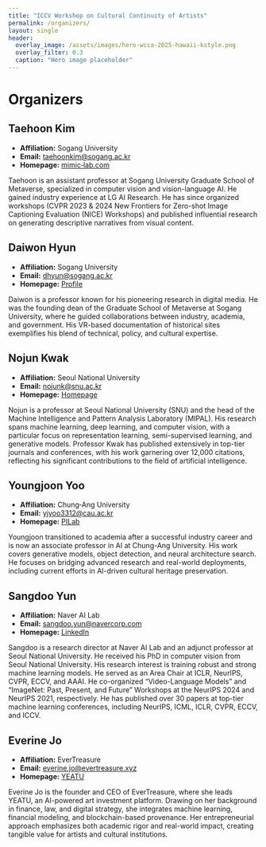 ```yaml
---
title: "ICCV Workshop on Cultural Continuity of Artists"
permalink: /organizers/
layout: single
header:
  overlay_image: /assets/images/hero-wcca-2025-hawaii-kstyle.png
  overlay_filter: 0.3
  caption: "Hero image placeholder"
---
```


# Organizers

## Taehoon Kim
* **Affiliation:** Sogang University  
* **Email:** taehoonkim@sogang.ac.kr  
* **Homepage:** [mimic‑lab.com](https://mimic-lab.com/)

Taehoon is an assistant professor at Sogang University Graduate School of Metaverse, specialized in computer vision and vision-language AI. He gained industry experience at LG AI Research. He has since organized workshops (CVPR 2023 & 2024 New Frontiers for Zero-shot Image Captioning Evaluation (NICE) Workshops) and published influential research on generating descriptive narratives from visual content.

## Daiwon Hyun
* **Affiliation:** Sogang University  
* **Email:** dhyun@sogang.ac.kr  
* **Homepage:** [Profile](https://gsm.sogang.ac.kr/gsm/dept01_1.html)

Daiwon is a professor known for his pioneering research in digital media. He was the founding dean of the Graduate School of Metaverse at Sogang University, where he guided collaborations between industry, academia, and government. His VR-based documentation of historical sites exemplifies his blend of technical, policy, and cultural expertise.

## Nojun Kwak
* **Affiliation:** Seoul National University  
* **Email:** nojunk@snu.ac.kr  
* **Homepage:** [Homepage](https://rics.snu.ac.kr/snu__professor/%EA%B3%BD%EB%85%B8%EC%A4%80-%EA%B5%90%EC%88%98/)

Nojun is a professor at Seoul National University (SNU) and the head of the Machine Intelligence and Pattern Analysis Laboratory (MIPAL). His research spans machine learning, deep learning, and computer vision, with a particular focus on representation learning, semi-supervised learning, and generative models. Professor Kwak has published extensively in top-tier journals and conferences, with his work garnering over 12,000 citations, reflecting his significant contributions to the field of artificial intelligence. 


## Youngjoon Yoo
* **Affiliation:** Chung‑Ang University  
* **Email:** yjyoo3312@cau.ac.kr  
* **Homepage:** [PILab](https://sites.google.com/view/pilab)

Youngjoon transitioned to academia after a successful industry career and is now an associate professor in AI at Chung-Ang University. His work covers generative models, object detection, and neural architecture search. He focuses on bridging advanced research and real-world deployments, including current efforts in AI-driven cultural heritage preservation.

## Sangdoo Yun
* **Affiliation:** Naver AI Lab  
* **Email:** sangdoo.yun@navercorp.com  
* **Homepage:** [LinkedIn](https://www.linkedin.com/in/sangdoo-yun-70777178/)

Sangdoo is a research director at Naver AI Lab and an adjunct professor at Seoul National University. 
He received his PhD in computer vision from Seoul National University. 
His research interest is training robust and strong machine learning models. He served as an Area Chair at ICLR, NeurIPS, CVPR, ECCV, and AAAI. He co-organized “Video-Language Models” and “ImageNet: Past, Present, and Future” Workshops at the NeurIPS 2024 and NeurIPS 2021, respectively. He has published over 30 papers at top-tier machine learning conferences, including NeurIPS, ICML, ICLR, CVPR, ECCV, and ICCV. 

## Everine Jo
* **Affiliation:** EverTreasure  
* **Email:** everine.jo@evertreasure.xyz  
* **Homepage:** [YEATU](https://www.yeatu.com/)

Everine Jo is the founder and CEO of EverTreasure, where she leads YEATU, an AI-powered art investment platform. Drawing on her background in finance, law, and digital strategy, she integrates machine learning, financial modeling, and blockchain-based provenance. Her entrepreneurial approach emphasizes both academic rigor and real-world impact, creating tangible value for artists and cultural institutions.
